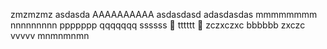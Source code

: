 zmzmzmz
asdasda
AAAAAAAAAA
asdasdasd
adasdasdas
mmmmmmmm
nnnnnnnnn
ppppppp
qqqqqqq
ssssss 🐍
tttttt 🐢
zczxczxc
bbbbbb
zxczc
vvvvv
mnmnmnmn
